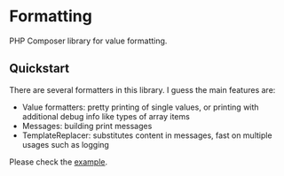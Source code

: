 # Formatting

PHP Composer library for value formatting.

## Quickstart

There are several formatters in this library. I guess the main features are:

* Value formatters: pretty printing of single values, or printing with additional debug info like types of array items
* Messages: building print messages 
* TemplateReplacer: substitutes content in messages, fast on multiple usages such as logging

Please check the [example](./tests/Examples/ExampleTest.php).
